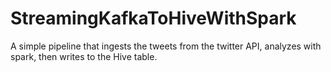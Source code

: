 # StreamingKafkaToHiveWithSpark
A simple pipeline that ingests the tweets from the twitter API, analyzes with spark, then writes to the Hive table.
